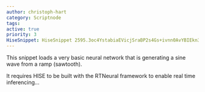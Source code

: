 ```yaml
---
author: christoph-hart
category: Scriptnode
tags: 
active: true
priority: 3
HiseSnippet: HiseSnippet 2595.3oc4YstabiaEVicjSraBP2s4Gs+ivnn0AvYBIEkn3VDzbyo0sqcLx3lVfsAYkmg1iVqQZpjF63MH+rOQ8EoOJ8Mn8ijZ7nwYbt31cwtnCBLDIO7b467QxCY1qrnutppnzqyp6e1XsWma526r75gOdXRZt21OwqyOyeW8jxjLa25pzJco2iNabRUkdfWmNK+6LB1Y0q4Y+8u9sOJIKIuudVWddunHsu9KSGkVOq28dveLMK6oICz6mNpkzhGrc+h7GWjULAN0x9TuwI8ON4H8tIFwVx2qyJaMHstnrWcRstxqy0dTwfy5Mr3zbm7uHsJ8fLsoAyqGTjq6mVjMv3wld8d7vzrA6MM3q7753u2LnXYGTba+cRGjdd+yfjepc.xrYzFO5rz7t2xy4dr1tGsk6s.WpSKW5ZNW5y760uLcb8rQL9yOwe67Zc4gI.1a6JNY8V5ebC+GW.Ixq6NJ4X8SKQiymwFQT5lD7m67aVC+t28H+YMIWqGPpKH8K0HJH+JRZdZcZRFx9DvBv30mVTdL4jzDRk0JaZ628cdw.Hh4OmhbrYfbRo9PcoFDCiELhpecZUcZ9QS00ZHsWUSNIojjmStOYq7iRy0ccdfiBtqSxMVuGFYci+Bcs+vzJBlaMxNUVM+G58rcICRpSHGVVLh70NXn5d6cV8vh76UgI+pQv6x59MUE4ecKCWbv2.K+l0yRNSWVs9WPrVZGira7WyIjMZ7067Ejd5+1D.n.Srifwnn2uDhmTtQZ9qNDt8jRc08YaRJlTOqc7ljCRSpt+9kSz2oYpLL08SxGtwzN3KVWwWPWhEnqfKpKwh0k3B5hcQcg+bm02jr9o5ziFVaPi2rdS72k100K57q9JVWpHJHNTPkBgLlE9xMInSASFSiErfPZXXnfa5k1UEFPEgTFMLJRxXBmrLFDjGHCMCEHBL8dWdWJMHREDyTv.TNcphiCCBYJNkwkwQwRqvrtA7.tTxg4BXLdbSuhXtHPICiBTPu7nWh9aEFlP1DD2k1U.8BEGwYQh.ZTD.HLeNbrXpLhFDGDQi1jv5pTgLAKhi.VDDFaECNZnPJ3bAUQCkPNZWthGEXgF.NvyjlNERIkIUp3HfDxfPgoy.tPDojLi4i4QwVAYzXFrJiIEzXYXa+l2F9g0kJFWICXQggLNMNDtDTpLBcJXHX3w7PkqSfBT3zJIbekvZcVnJhwB3JQ.7WNSY5DZBXPPfhZFlJsQIiEFFGwQZkykNWORFKQ3EHPlKLfYvGjFfMUQHIEgzgvk3CDlDqIGDJQ9jFZDMNBpN.IRSBENk0G4LYHfcgLjFivWAI4cAvDvj.KTfznrtXfzDy7HYjhFEBH1NavjPaYL.cD0btMUPEH0DECUF6BHqnP8Afqn3PMX5AMNJvBjMYx.D8wNHJFgR.MlFo3bf0toGQE7.EfIPz4wA1zqJJRIhoJDMv8B4VXCXPTTnRIhDf2DZwbNxCJILM.SYDKxguRrZADEfNghXl0JH2.tuJFAXrhIsKiP2g.2.GBranGQSJ2jI.1GGZXvzFtkYskP.agkQfbIZzpAP.qF5A7YKuNFdXf.7GnWPSbnIlnjEibSrPApsUvHypZNUoX.V.ZYQHDrLyJnHIUwUubd5ZqkYFdNVWa0.MPF63+.+fKIACJDgiCdgEPjGDFpBkTC0xjbAkBfDXtJCyP11Lh4VUfXjanagp3XAGJK135lEUXOJiJQRVDXsTLxZVlJXNbD5VWRIBiElUFv3RwKm2PSiGvghjFGhiciXJgLJ3ku8stClxJRF3NTDa9RNM4DMIY73xhWmNJA0Gb94d44cMhhSmJJ6OzcXCNHp43scKNkLTCMUbhtzbjrQi8lcLaqxxHmNDGwBAvAh1y2H3iInV.xAmYmFr6vt41iRsGO2sa2Cmj2uNsHmTjuaQs9Y4abm0dyZqt1aWibwgN7vENloxhxhrLc4BG1TcW46ahajOYzA5xMwAvY3jmoBhRdluNJ+KuNp1k402UnSKAKx2FEu7rw57Kq3OulpivW+oseBJbvT7USePtw5x5TiKz4I5SPkrtRwV0+I5piqKFiZYem5zPEhECljYxysKazTqby..ClqVMS8X4Uo0m0tV5+mUK4GqK9Y96kVaIgKvGWZA9HPpuK7wlJvuk+VGdnte8LG7Z9O8u7cS41sM+pSMuaglcMl07+B+Euzi8dtRz+7i8JQi+nuRTSg8c1z+SYA068dSrq38lV4Gb2a5GAKGm6pcqN0G6kNZbldq7SzYXOGqO94XSlCSljUOs24IZ6TjWLF2oIseat0y00koGcjtrsuuv.5g003x0y541O345LcRUKx2u7At6NXNW5JhErO4q4tv70O224tDypCxOd2Fc4+uYaz2GDcC+sdccYB6GfYuFWi+8oq8bbW7z7i1IAKceMJ1Y2Ii5gs66qgakmqyLE.0YISoJt1TSaiSzSmOv13eieMCxLs6zLHa5fspxo4gTrq9Z91qy0Mw9s7c0G9JSQqdOLKq3z8JxNa5lL1fRWVYnzcttOJ+sK0I0iKFMNsgrC3x0bp2+vQESfgaBgeeR09IoYlJJ5MoB0kM3Y48fv1iHMTwcs603+zj9.aOaOT0pYIUya7nK61+7T07t6r7kAkMZY5glNrBN0HC.XeEwkMiaPfkaLmK0OdXhgfLmsuErcotayPyaky04.+GaeppJRBIOIEU6SQ80LRYxnwn56jZ2igc.tOvvjwyJJeZ83MunVZNpwOY1cFtaZ0P6GGVTNZAwTmk1KAlPWqsaldsyaAA1IM+ElZ.vmlTk2NIu971LztWsdbuzu871FDXEbpXs1aN47ZozUlozU74yq0UQG32bZ91vxLp6GtLItkTDNO3X8oND1I.tTshJBi33Vww31YMup4SKsOxV+yl5NW2maMo2kEkr47mU7YQWRXdSqxIO2PXu7f8ZeHDznpq6u2PyQlyInWq6M344XXq3Xrivg17Jnecw7zrO2QyZO9kv0969ClLNKsu4sYc2v7nbvg.ywMuttWEE+Kunl.ZYV1YDCXlVpGrI4fI0jzZvCKNsxQMW.QzVha+jbBVBOHCWdDUgjh5SH8mtiT6JC+PDyEgG9NzysZ9CrX+pszdo4VZ6BvKtzt0khuL3dY+0Vb.1JlrkwXZgCHVxEX1qx6cNWz7TxsXWuCNXA3KGGbCeId3wvXmL+SymhLm44.P1yjrsa9Thaq7sZz7WWY1nQWl2JgmkVUanPGl53CFdHYr6PJy6zauY8qqWDRbNf2oUD4ahn4im0bnso+OoD576w04SeEpqqKrNuMi7x4pW5HuSF+l9aW8Byn8SNOsiC79uVAOpn33QI1iquZuOw2GEWLJoeYwq56tBpI3tgsGjdys+G2sp+Nl1Dl2IMGVbdouivkBeU+9yqp2Yh7q5DCtpSTbUmX3UchQW0IJupSL9COQyc1e3j5hQth6771YusrjvNc1JOAk2ZqO16+vObBSF
---
```


This snippet loads a very basic neural network that is generating a sine wave from a ramp (sawtooth). 

It requires HISE to be built with the RTNeural framework to enable real time inferencing...